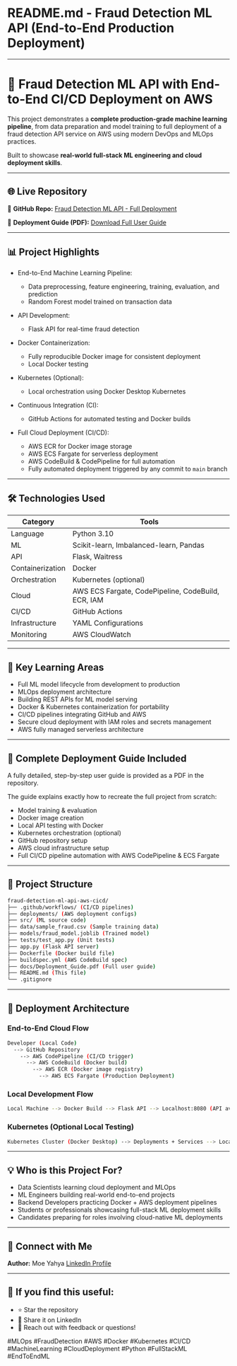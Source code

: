 # README.md - Fraud Detection ML API (End-to-End Production Deployment)

---

# 🚀 Fraud Detection ML API with End-to-End CI/CD Deployment on AWS

This project demonstrates a **complete production-grade machine learning pipeline**, from data preparation and model training to full deployment of a fraud detection API service on AWS using modern DevOps and MLOps practices.

Built to showcase **real-world full-stack ML engineering and cloud deployment skills**.

---

## 🌐 Live Repository

🔗 **GitHub Repo:** [Fraud Detection ML API - Full Deployment](https://github.com/YOUR_USERNAME/fraud-detection-mlops-aws-cicd)

📄 **Deployment Guide (PDF):** [Download Full User Guide](docs/Deployment_Guide.pdf)

---

## 📊 Project Highlights

* End-to-End Machine Learning Pipeline:

  * Data preprocessing, feature engineering, training, evaluation, and prediction
  * Random Forest model trained on transaction data
* API Development:

  * Flask API for real-time fraud detection
* Docker Containerization:

  * Fully reproducible Docker image for consistent deployment
  * Local Docker testing
* Kubernetes (Optional):

  * Local orchestration using Docker Desktop Kubernetes
* Continuous Integration (CI):

  * GitHub Actions for automated testing and Docker builds
* Full Cloud Deployment (CI/CD):

  * AWS ECR for Docker image storage
  * AWS ECS Fargate for serverless deployment
  * AWS CodeBuild & CodePipeline for full automation
  * Fully automated deployment triggered by any commit to `main` branch

---

## 🛠 Technologies Used

| Category         | Tools                                              |
| ---------------- | -------------------------------------------------- |
| Language         | Python 3.10                                        |
| ML               | Scikit-learn, Imbalanced-learn, Pandas             |
| API              | Flask, Waitress                                    |
| Containerization | Docker                                             |
| Orchestration    | Kubernetes (optional)                              |
| Cloud            | AWS ECS Fargate, CodePipeline, CodeBuild, ECR, IAM |
| CI/CD            | GitHub Actions                                     |
| Infrastructure   | YAML Configurations                                |
| Monitoring       | AWS CloudWatch                                     |

---

## 🧠 Key Learning Areas

* Full ML model lifecycle from development to production
* MLOps deployment architecture
* Building REST APIs for ML model serving
* Docker & Kubernetes containerization for portability
* CI/CD pipelines integrating GitHub and AWS
* Secure cloud deployment with IAM roles and secrets management
* AWS fully managed serverless architecture

---

## 📄 Complete Deployment Guide Included

A fully detailed, step-by-step user guide is provided as a PDF in the repository.

The guide explains exactly how to recreate the full project from scratch:

* Model training & evaluation
* Docker image creation
* Local API testing with Docker
* Kubernetes orchestration (optional)
* GitHub repository setup
* AWS cloud infrastructure setup
* Full CI/CD pipeline automation with AWS CodePipeline & ECS Fargate

---

## 📂 Project Structure

```bash
fraud-detection-ml-api-aws-cicd/
├── .github/workflows/ (CI/CD pipelines)
├── deployments/ (AWS deployment configs)
├── src/ (ML source code)
├── data/sample_fraud.csv (Sample training data)
├── models/fraud_model.joblib (Trained model)
├── tests/test_app.py (Unit tests)
├── app.py (Flask API server)
├── Dockerfile (Docker build file)
├── buildspec.yml (AWS CodeBuild spec)
├── docs/Deployment_Guide.pdf (Full user guide)
├── README.md (This file)
└── .gitignore
```

---

## 🚀 Deployment Architecture

### End-to-End Cloud Flow

```bash
Developer (Local Code)
  --> GitHub Repository
    --> AWS CodePipeline (CI/CD trigger)
      --> AWS CodeBuild (Docker build)
        --> AWS ECR (Docker image registry)
          --> AWS ECS Fargate (Production Deployment)
```

### Local Development Flow

```bash
Local Machine --> Docker Build --> Flask API --> Localhost:8080 (API available)
```

### Kubernetes (Optional Local Testing)

```bash
Kubernetes Cluster (Docker Desktop) --> Deployments + Services --> Localhost:30080
```

---

## 💡 Who is this Project For?

* Data Scientists learning cloud deployment and MLOps
* ML Engineers building real-world end-to-end projects
* Backend Developers practicing Docker + AWS deployment pipelines
* Students or professionals showcasing full-stack ML deployment skills
* Candidates preparing for roles involving cloud-native ML deployments

---

## 🤝 Connect with Me

**Author:** Moe Yahya
[LinkedIn Profile](https://www.linkedin.com/in/moe-y-aa88a6153)

---

## 🌟 If you find this useful:

* ⭐ Star the repository
* 🔁 Share it on LinkedIn
* 💬 Reach out with feedback or questions!

\#MLOps #FraudDetection #AWS #Docker #Kubernetes #CI/CD #MachineLearning #CloudDeployment #Python #FullStackML #EndToEndML
